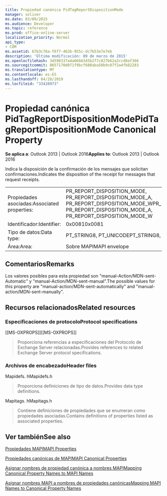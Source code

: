 ```yaml
---
title: Propiedad canónica PidTagReportDispositionMode
manager: soliver
ms.date: 03/09/2015
ms.audience: Developer
ms.topic: reference
ms.prod: office-online-server
localization_priority: Normal
api_type:
- COM
ms.assetid: 67b3c76a-f6f7-462b-955c-dc7b53e7e7eb
description: 'Última modificación: 09 de marzo de 2015'
ms.openlocfilehash: 3d598337a4a66b6345b2f7c827b62a2ccd8af366
ms.sourcegitcommit: 8657170d071f9bcf680aba50b9c07f2a4fb82283
ms.translationtype: MT
ms.contentlocale: es-ES
ms.lasthandoff: 04/28/2019
ms.locfileid: "33428973"
---
```

# <a name="pidtagreportdispositionmode-canonical-property"></a><span data-ttu-id="15a0e-103">Propiedad canónica PidTagReportDispositionMode</span><span class="sxs-lookup"><span data-stu-id="15a0e-103">PidTagReportDispositionMode Canonical Property</span></span>

  
  
<span data-ttu-id="15a0e-104">**Se aplica a**: Outlook 2013 | Outlook 2016</span><span class="sxs-lookup"><span data-stu-id="15a0e-104">**Applies to**: Outlook 2013 | Outlook 2016</span></span> 
  
<span data-ttu-id="15a0e-105">Indica la disposición de la confirmación de los mensajes que solicitan confirmaciones.</span><span class="sxs-lookup"><span data-stu-id="15a0e-105">Indicates the disposition of the receipt for messages that request receipts.</span></span> 
  
|||
|:-----|:-----|
|<span data-ttu-id="15a0e-106">Propiedades asociadas:</span><span class="sxs-lookup"><span data-stu-id="15a0e-106">Associated properties:</span></span>  <br/> |<span data-ttu-id="15a0e-107">PR_REPORT_DISPOSITION_MODE, PR_REPORT_DISPOSITION_MODE_A, PR_REPORT_DISPOSITION_MODE_W</span><span class="sxs-lookup"><span data-stu-id="15a0e-107">PR_REPORT_DISPOSITION_MODE, PR_REPORT_DISPOSITION_MODE_A, PR_REPORT_DISPOSITION_MODE_W</span></span>  <br/> |
|<span data-ttu-id="15a0e-108">Identificador:</span><span class="sxs-lookup"><span data-stu-id="15a0e-108">Identifier:</span></span>  <br/> |<span data-ttu-id="15a0e-109">0x0081</span><span class="sxs-lookup"><span data-stu-id="15a0e-109">0x0081</span></span>  <br/> |
|<span data-ttu-id="15a0e-110">Tipo de datos:</span><span class="sxs-lookup"><span data-stu-id="15a0e-110">Data type:</span></span>  <br/> |<span data-ttu-id="15a0e-111">PT_STRING8, PT_UNICODE</span><span class="sxs-lookup"><span data-stu-id="15a0e-111">PT_STRING8, PT_UNICODE</span></span>  <br/> |
|<span data-ttu-id="15a0e-112">Área:</span><span class="sxs-lookup"><span data-stu-id="15a0e-112">Area:</span></span>  <br/> |<span data-ttu-id="15a0e-113">Sobre MAPI</span><span class="sxs-lookup"><span data-stu-id="15a0e-113">MAPI envelope</span></span>  <br/> |
   
## <a name="remarks"></a><span data-ttu-id="15a0e-114">Comentarios</span><span class="sxs-lookup"><span data-stu-id="15a0e-114">Remarks</span></span>

<span data-ttu-id="15a0e-115">Los valores posibles para esta propiedad son "manual-Action/MDN-sent-Automatic" y "manual-Action/MDN-sent-manual".</span><span class="sxs-lookup"><span data-stu-id="15a0e-115">The possible values for this property are "manual-action/MDN-sent-automatically" and "manual-action/MDN-sent-manually".</span></span>
  
## <a name="related-resources"></a><span data-ttu-id="15a0e-116">Recursos relacionados</span><span class="sxs-lookup"><span data-stu-id="15a0e-116">Related resources</span></span>

### <a name="protocol-specifications"></a><span data-ttu-id="15a0e-117">Especificaciones de protocolo</span><span class="sxs-lookup"><span data-stu-id="15a0e-117">Protocol specifications</span></span>

<span data-ttu-id="15a0e-118">[[MS-OXPROPS]]</span><span class="sxs-lookup"><span data-stu-id="15a0e-118">[[MS-OXPROPS]]</span></span> 
  
> <span data-ttu-id="15a0e-119">Proporciona referencias a especificaciones del Protocolo de Exchange Server relacionadas.</span><span class="sxs-lookup"><span data-stu-id="15a0e-119">Provides references to related Exchange Server protocol specifications.</span></span>
    
### <a name="header-files"></a><span data-ttu-id="15a0e-120">Archivos de encabezado</span><span class="sxs-lookup"><span data-stu-id="15a0e-120">Header files</span></span>

<span data-ttu-id="15a0e-121">Mapidefs. h</span><span class="sxs-lookup"><span data-stu-id="15a0e-121">Mapidefs.h</span></span>
  
> <span data-ttu-id="15a0e-122">Proporciona definiciones de tipo de datos.</span><span class="sxs-lookup"><span data-stu-id="15a0e-122">Provides data type definitions.</span></span>
    
<span data-ttu-id="15a0e-123">Mapitags. h</span><span class="sxs-lookup"><span data-stu-id="15a0e-123">Mapitags.h</span></span>
  
> <span data-ttu-id="15a0e-124">Contiene definiciones de propiedades que se enumeran como propiedades asociadas.</span><span class="sxs-lookup"><span data-stu-id="15a0e-124">Contains definitions of properties listed as associated properties.</span></span>
    
## <a name="see-also"></a><span data-ttu-id="15a0e-125">Ver también</span><span class="sxs-lookup"><span data-stu-id="15a0e-125">See also</span></span>



[<span data-ttu-id="15a0e-126">Propiedades MAPI</span><span class="sxs-lookup"><span data-stu-id="15a0e-126">MAPI Properties</span></span>](mapi-properties.md)
  
[<span data-ttu-id="15a0e-127">Propiedades canónicas de MAPI</span><span class="sxs-lookup"><span data-stu-id="15a0e-127">MAPI Canonical Properties</span></span>](mapi-canonical-properties.md)
  
[<span data-ttu-id="15a0e-128">Asignar nombres de propiedad canónica a nombres MAPI</span><span class="sxs-lookup"><span data-stu-id="15a0e-128">Mapping Canonical Property Names to MAPI Names</span></span>](mapping-canonical-property-names-to-mapi-names.md)
  
[<span data-ttu-id="15a0e-129">Asignar nombres MAPI a nombres de propiedades canónicas</span><span class="sxs-lookup"><span data-stu-id="15a0e-129">Mapping MAPI Names to Canonical Property Names</span></span>](mapping-mapi-names-to-canonical-property-names.md)

